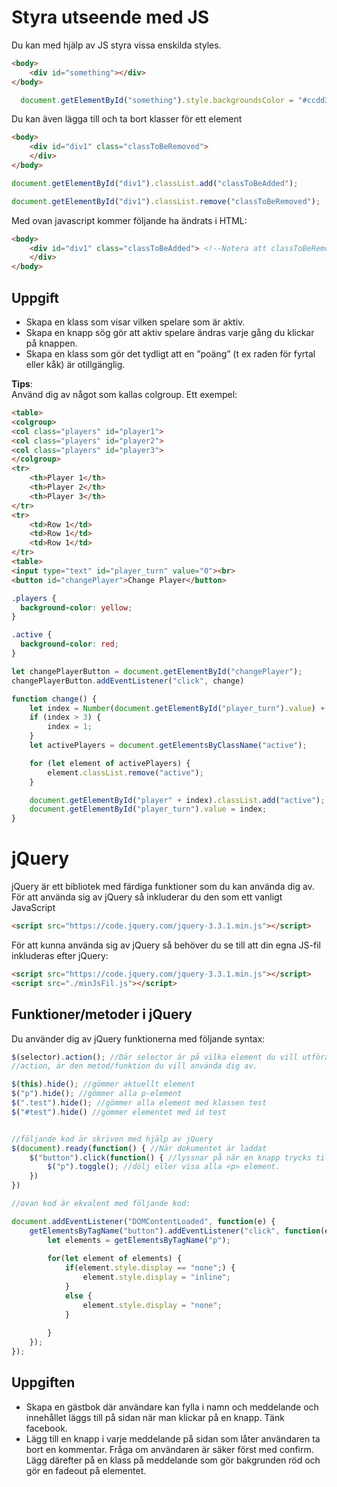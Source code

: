 # Styra utseende med JS
Du kan med hjälp av JS styra vissa enskilda styles.

````html
<body>
    <div id="something"></div>
</body>
````

````javascript
  document.getElementById("something").style.backgroundsColor = "#ccdd33";
````

Du kan även lägga till och ta bort klasser för ett element

````html
<body>
    <div id="div1" class="classToBeRemoved">
    </div>
</body>
````

````javascript
document.getElementById("div1").classList.add("classToBeAdded");

document.getElementById("div1").classList.remove("classToBeRemoved");
````
Med ovan javascript kommer följande ha ändrats i HTML:

````html
<body>
    <div id="div1" class="classToBeAdded"> <!--Notera att classToBeRemoved är nu borttagen-->
    </div>
</body>
````

## Uppgift
- Skapa en klass som visar vilken spelare som är aktiv.
- Skapa en knapp sög gör att aktiv spelare ändras varje gång du klickar på knappen.
- Skapa en klass som gör det tydligt att en ”poäng” (t ex raden för fyrtal eller kåk) är otillgänglig.

**Tips**: \
Använd dig av något som kallas colgroup.
Ett exempel:
````html
<table>
<colgroup>
<col class="players" id="player1">
<col class="players" id="player2">
<col class="players" id="player3">
</colgroup>
<tr>
    <th>Player 1</th>
    <th>Player 2</th>
    <th>Player 3</th>
</tr>
<tr>
    <td>Row 1</td>
    <td>Row 1</td>
    <td>Row 1</td>
</tr>
<table>
<input type="text" id="player_turn" value="0"><br>
<button id="changePlayer">Change Player</button>
````

````css
.players {
  background-color: yellow;
}

.active {
  background-color: red;
}
````

````javascript
let changePlayerButton = document.getElementById("changePlayer");
changePlayerButton.addEventListener("click", change)

function change() {
    let index = Number(document.getElementById("player_turn").value) + 1;
    if (index > 3) {
        index = 1;
    }
    let activePlayers = document.getElementsByClassName("active");

    for (let element of activePlayers) {
        element.classList.remove("active");
    }

    document.getElementById("player" + index).classList.add("active");
    document.getElementById("player_turn").value = index;
}
````
# jQuery
jQuery är ett bibliotek med färdiga funktioner som du kan använda dig av. För att använda sig av jQuery så inkluderar du den som ett vanligt JavaScript

````html
<script src="https://code.jquery.com/jquery-3.3.1.min.js"></script>

````

För att kunna använda sig av jQuery så behöver du se till att din egna JS-fil inkluderas efter jQuery:
````html
<script src="https://code.jquery.com/jquery-3.3.1.min.js"></script>
<script src="./minJsFil.js"></script>
````

## Funktioner/metoder i jQuery

Du använder dig av jQuery funktionerna med följande syntax:
````javascript
$(selector).action(); //Där selector är på vilka element du vill utföra din action på.
//action, är den metod/funktion du vill använda dig av.

$(this).hide(); //gömmer aktuellt element
$("p").hide(); //gömmer alla p-element
$(".test").hide(); //gömmer alla element med klassen test
$("#test").hide() //gömmer elementet med id test
````

````javascript

//följande kod är skriven med hjälp av jQuery
$(document).ready(function() { //När dokumentet är laddat
    $("button").click(function() { //lyssnar på när en knapp trycks till
        $("p").toggle(); //dölj eller visa alla <p> element.
    })
})

//ovan kod är ekvalent med följande kod:

document.addEventListener("DOMContentLoaded", function(e) {
    getElementsByTagName("button").addEventListener("click", function(e){
        let elements = getElementsByTagName("p");
        
        for(let element of elements) {
            if(element.style.display == "none";) {
                element.style.display = "inline";
            } 
            else {
                element.style.display = "none";
            }
            
        }
    });
});
````

## Uppgiften

- Skapa en gästbok där användare kan fylla i namn och meddelande och innehållet läggs till på sidan när man klickar på en knapp. Tänk facebook.
- Lägg till en knapp i varje meddelande på sidan som låter användaren ta bort en kommentar. Fråga om användaren är säker först med confirm. Lägg därefter på en klass på meddelande som gör bakgrunden röd och gör en fadeout på elementet.